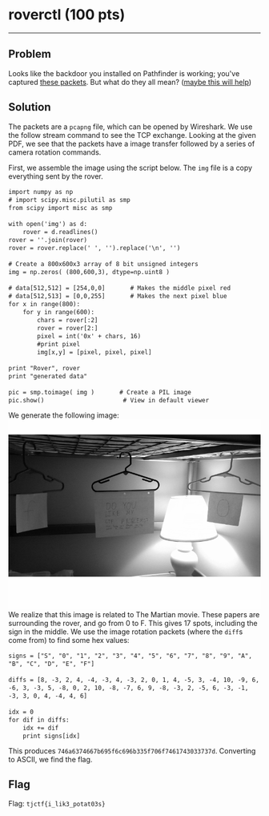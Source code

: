 # roverctl (100 pts)

---
## Problem
Looks like the backdoor you installed on Pathfinder is working; you've captured [these packets](https://static.tjctf.org/rover_7c2be0252685607348be5d53e10fa9d7f2f01322f6dbd2ecd07e2d4e780fddbe.pcapng). But what do they all mean? ([maybe this will help](https://static.tjctf.org/roverctl_3b27c9f5ceed7ff2edf0640f47850b198966e69e3f097ae87d07bcc7773ba64f.pdf)) 

## Solution
The packets are a `pcapng` file, which can be opened by Wireshark. We use the follow stream command to see the TCP exchange. Looking at the given PDF, we see that the packets have a image transfer followed by a series of camera rotation commands. 

First, we assemble the image using the script below. The `img` file is a copy everything sent by the rover. 
```
import numpy as np
# import scipy.misc.pilutil as smp
from scipy import misc as smp

with open('img') as d:
    rover = d.readlines()
rover = ''.join(rover)
rover = rover.replace(' ', '').replace('\n', '')

# Create a 800x600x3 array of 8 bit unsigned integers
img = np.zeros( (800,600,3), dtype=np.uint8 )

# data[512,512] = [254,0,0]       # Makes the middle pixel red
# data[512,513] = [0,0,255]       # Makes the next pixel blue
for x in range(800):
    for y in range(600):
        chars = rover[:2]
        rover = rover[2:]
        pixel = int('0x' + chars, 16)
        #print pixel
        img[x,y] = [pixel, pixel, pixel]

print "Rover", rover
print "generated data"

pic = smp.toimage( img )       # Create a PIL image
pic.show()                      # View in default viewer
```

We generate the following image: ![](rover_output.png)
We realize that this image is related to The Martian movie. These papers are surrounding the rover, and go from 0 to F. This gives 17 spots, including the sign in the middle. We use the image rotation packets (where the `diff`s come from) to find some hex values:
```
signs = ["S", "0", "1", "2", "3", "4", "5", "6", "7", "8", "9", "A", "B", "C", "D", "E", "F"]

diffs = [8, -3, 2, 4, -4, -3, 4, -3, 2, 0, 1, 4, -5, 3, -4, 10, -9, 6, -6, 3, -3, 5, -8, 0, 2, 10, -8, -7, 6, 9, -8, -3, 2, -5, 6, -3, -1, -3, 3, 0, 4, -4, 4, 6]

idx = 0
for dif in diffs:
    idx += dif
    print signs[idx]
```

This produces `746a6374667b695f6c696b335f706f7461743033737d`. Converting to ASCII, we find the flag.

## Flag
Flag: `tjctf{i_lik3_potat03s}`
